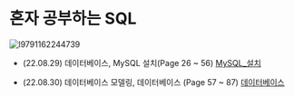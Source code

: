 # 혼자 공부하는 SQL
![l9791162244739](https://user-images.githubusercontent.com/110037747/187156570-8bb3a657-9638-4f83-9b60-423b36bb50ef.jpg)

- (22.08.29) 데이터베이스, MySQL 설치(Page 26 ~ 56) [MySQL_설치](https://github.com/karlbulee/ML/blob/main/SQL/MySQL_%EC%84%A4%EC%B9%98.ipynb "MySQL 설치")

- (22.08.30) 데이터베이스 모델링, 데이터베이스 (Page 57 ~ 87) [데이터베이스](https://github.com/karlbulee/ML/blob/main/SQL/%EB%8D%B0%EC%9D%B4%ED%84%B0%EB%B2%A0%EC%9D%B4%EC%8A%A4.ipynb "데이터베이스")
